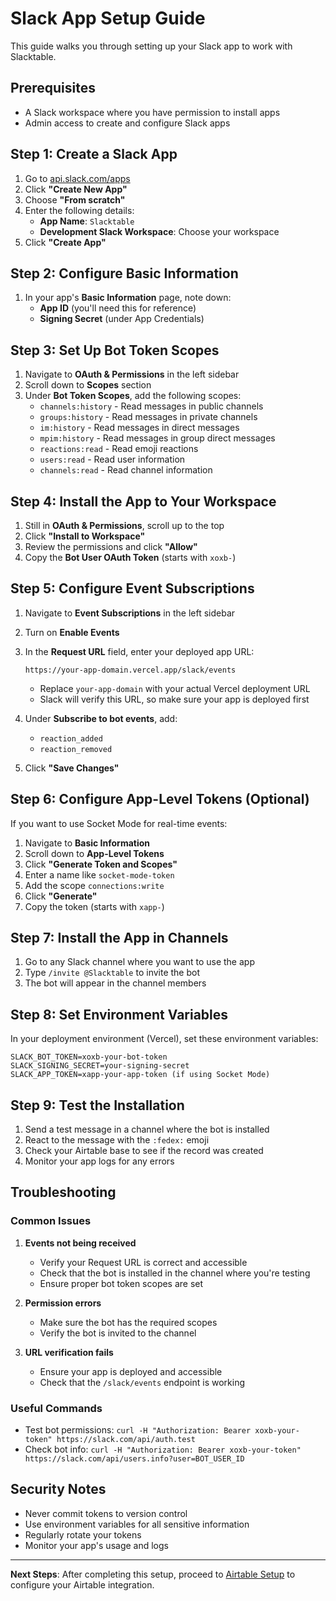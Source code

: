 # Slack App Setup Guide

This guide walks you through setting up your Slack app to work with Slacktable.

## Prerequisites

- A Slack workspace where you have permission to install apps
- Admin access to create and configure Slack apps

## Step 1: Create a Slack App

1. Go to [api.slack.com/apps](https://api.slack.com/apps)
2. Click **"Create New App"**
3. Choose **"From scratch"**
4. Enter the following details:
   - **App Name**: `Slacktable`
   - **Development Slack Workspace**: Choose your workspace
5. Click **"Create App"**

## Step 2: Configure Basic Information

1. In your app's **Basic Information** page, note down:
   - **App ID** (you'll need this for reference)
   - **Signing Secret** (under App Credentials)

## Step 3: Set Up Bot Token Scopes

1. Navigate to **OAuth & Permissions** in the left sidebar
2. Scroll down to **Scopes** section
3. Under **Bot Token Scopes**, add the following scopes:
   - `channels:history` - Read messages in public channels
   - `groups:history` - Read messages in private channels
   - `im:history` - Read messages in direct messages
   - `mpim:history` - Read messages in group direct messages
   - `reactions:read` - Read emoji reactions
   - `users:read` - Read user information
   - `channels:read` - Read channel information

## Step 4: Install the App to Your Workspace

1. Still in **OAuth & Permissions**, scroll up to the top
2. Click **"Install to Workspace"**
3. Review the permissions and click **"Allow"**
4. Copy the **Bot User OAuth Token** (starts with `xoxb-`)

## Step 5: Configure Event Subscriptions

1. Navigate to **Event Subscriptions** in the left sidebar
2. Turn on **Enable Events**
3. In the **Request URL** field, enter your deployed app URL:
   ```
   https://your-app-domain.vercel.app/slack/events
   ```
   - Replace `your-app-domain` with your actual Vercel deployment URL
   - Slack will verify this URL, so make sure your app is deployed first

4. Under **Subscribe to bot events**, add:
   - `reaction_added`
   - `reaction_removed`

5. Click **"Save Changes"**

## Step 6: Configure App-Level Tokens (Optional)

If you want to use Socket Mode for real-time events:

1. Navigate to **Basic Information**
2. Scroll down to **App-Level Tokens**
3. Click **"Generate Token and Scopes"**
4. Enter a name like `socket-mode-token`
5. Add the scope `connections:write`
6. Click **"Generate"**
7. Copy the token (starts with `xapp-`)

## Step 7: Install the App in Channels

1. Go to any Slack channel where you want to use the app
2. Type `/invite @Slacktable` to invite the bot
3. The bot will appear in the channel members

## Step 8: Set Environment Variables

In your deployment environment (Vercel), set these environment variables:

```env
SLACK_BOT_TOKEN=xoxb-your-bot-token
SLACK_SIGNING_SECRET=your-signing-secret
SLACK_APP_TOKEN=xapp-your-app-token (if using Socket Mode)
```

## Step 9: Test the Installation

1. Send a test message in a channel where the bot is installed
2. React to the message with the `:fedex:` emoji
3. Check your Airtable base to see if the record was created
4. Monitor your app logs for any errors

## Troubleshooting

### Common Issues

1. **Events not being received**
   - Verify your Request URL is correct and accessible
   - Check that the bot is installed in the channel where you're testing
   - Ensure proper bot token scopes are set

2. **Permission errors**
   - Make sure the bot has the required scopes
   - Verify the bot is invited to the channel

3. **URL verification fails**
   - Ensure your app is deployed and accessible
   - Check that the `/slack/events` endpoint is working

### Useful Commands

- Test bot permissions: `curl -H "Authorization: Bearer xoxb-your-token" https://slack.com/api/auth.test`
- Check bot info: `curl -H "Authorization: Bearer xoxb-your-token" https://slack.com/api/users.info?user=BOT_USER_ID`

## Security Notes

- Never commit tokens to version control
- Use environment variables for all sensitive information
- Regularly rotate your tokens
- Monitor your app's usage and logs

---

**Next Steps**: After completing this setup, proceed to [Airtable Setup](airtable-setup.md) to configure your Airtable integration.
